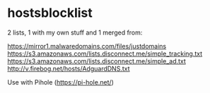 # hostsblocklist
2 lists, 1 with my own stuff and 1 merged from:

https://mirror1.malwaredomains.com/files/justdomains
https://s3.amazonaws.com/lists.disconnect.me/simple_tracking.txt
https://s3.amazonaws.com/lists.disconnect.me/simple_ad.txt
http://v.firebog.net/hosts/AdguardDNS.txt

Use with Pihole (https://pi-hole.net/)
